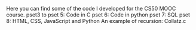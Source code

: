 Here you can find some of the code I developed for the CS50 MOOC course.
pset3 to pset 5: Code in C
pset 6: Code in python
pset 7: SQL
pset 8: HTML, CSS, JavaScript and Python
An example of recursion: Collatz.c